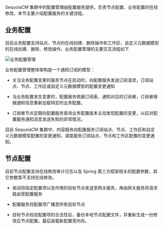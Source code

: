 SequoiaCM 集群中的配置管理由配置服务提供，负责节点配置、业务配置的在线修改，本节主要介绍配置服务的关键流程。

业务配置
---
目前业务配置支持站点、节点的在线创建、删除操作和工作区、自定义元数据模型的在线创建、删除、修改操作。业务配置管理的主要交互流程如下

![业务配置管理][business_config_manage]

业务配置管理整体架构是一个通知订阅的模型：

- 关注业务配置变更的服务节点在启动时，向配置服务发送订阅请求，订阅站点、节点、工作区或自定义元数据模型的配置变更通知

- 当业务配置发生变更时，配置服务依据订阅表，通知对应的订阅者，订阅者根据通知信息重新加载特定的业务配置。

- 订阅者节点定期向配置服务查询业务配置版本主动发现配置的变更，以应对配置服务通知消息发送失败的异常情况。

目前 SequoiaCM 集群中，内容服务向配置服务订阅站点、节点、工作区和自定义元数据模型配置的变更通知，调度服务订阅站点、节点和工作区配置的变更通知。


节点配置
---
目前节点配置支持在线修改审计日志以及 Spring 第三方框架相关的配置参数，其它参数暂不支持在线修改。

- 驱动将指定配置项以及作用的目标节点发送至网关服务，再由网关服务将请求路由至配置服务

- 配置服务将配置项广播至所有目标节点

- 目标节点校验配置项的合法性后，备份本地节点配置文件，并重新生成一份修改后节点配置，最后装载新配置至内存。

[business_config_manage]:Architecture/business_config_manager.png

